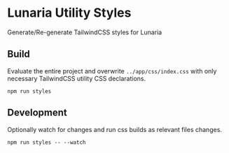 # Lunaria Utility Styles

Generate/Re-generate TailwindCSS styles for Lunaria

## Build

Evaluate the entire project and overwrite `../app/css/index.css` with only necessary TailwindCSS utility CSS declarations.

```
npm run styles
```

## Development

Optionally watch for changes and run css builds as relevant files changes.

```
npm run styles -- --watch
```
